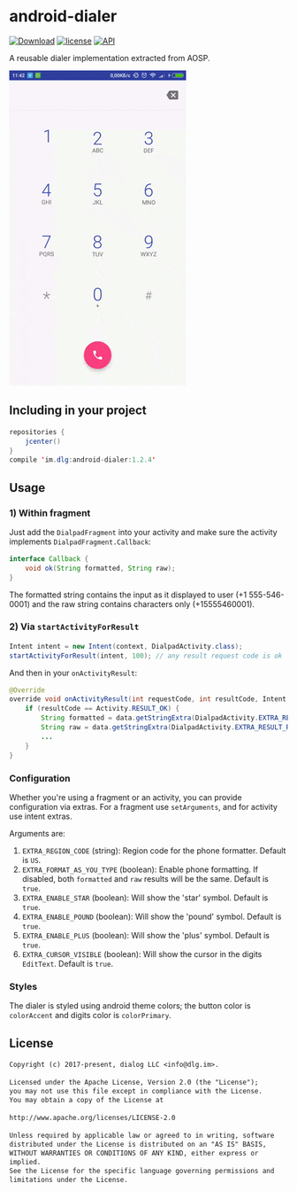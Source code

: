 # android-dialer

[![Download](https://api.bintray.com/packages/dialog/maven/im.dlg%3Aandroid-dialer/images/download.svg)](https://bintray.com/dialog/maven/im.dlg%3Aandroid-dialer/_latestVersion)
[![license](https://img.shields.io/github/license/dialogs/android-dialer.svg)](LICENSE)
[![API](https://img.shields.io/badge/API-15%2B-brightgreen.svg?style=flat)](https://android-arsenal.com/api?level=15)

A reusable dialer implementation extracted from AOSP.

![Demo](demo.gif?raw=true)

## Including in your project

```java
repositories {
    jcenter()
}
compile 'im.dlg:android-dialer:1.2.4'
```

## Usage

### 1) Within fragment

Just add the `DialpadFragment` into your activity and make sure the activity implements
`DialpadFragment.Callback`:

```java
interface Callback {
    void ok(String formatted, String raw);
}
```

The formatted string contains the input as it displayed to user (+1 555-546-0001) and the raw
string contains characters only (+15555460001).


### 2) Via `startActivityForResult`

```java
Intent intent = new Intent(context, DialpadActivity.class);
startActivityForResult(intent, 100); // any result request code is ok
```

And then in your `onActivityResult`:

```java
@Override
override void onActivityResult(int requestCode, int resultCode, Intent data) {
    if (resultCode == Activity.RESULT_OK) {
        String formatted = data.getStringExtra(DialpadActivity.EXTRA_RESULT_FORMATTED);
        String raw = data.getStringExtra(DialpadActivity.EXTRA_RESULT_RAW);
        ...
    }
}
```

### Configuration

Whether you're using a fragment or an activity, you can provide configuration via extras.
For a fragment use `setArguments`, and for activity use intent extras.

Arguments are:

1) `EXTRA_REGION_CODE` (string): Region code for the phone formatter. Default is `US`.
2) `EXTRA_FORMAT_AS_YOU_TYPE` (boolean): Enable phone formatting. If disabled, both `formatted` and
`raw` results will be the same. Default is `true`.
3) `EXTRA_ENABLE_STAR` (boolean): Will show the 'star' symbol. Default is `true`.
4) `EXTRA_ENABLE_POUND` (boolean): Will show the 'pound' symbol. Default is `true`.
5) `EXTRA_ENABLE_PLUS` (boolean): Will show the 'plus' symbol. Default is `true`.
6) `EXTRA_CURSOR_VISIBLE` (boolean): Will show the cursor in the digits `EditText`. Default is `true`.

### Styles

The dialer is styled using android theme colors; the button color is `colorAccent` and digits color is `colorPrimary`.

## License

```
Copyright (c) 2017-present, dialog LLC <info@dlg.im>.

Licensed under the Apache License, Version 2.0 (the "License");
you may not use this file except in compliance with the License.
You may obtain a copy of the License at

http://www.apache.org/licenses/LICENSE-2.0

Unless required by applicable law or agreed to in writing, software
distributed under the License is distributed on an "AS IS" BASIS,
WITHOUT WARRANTIES OR CONDITIONS OF ANY KIND, either express or implied.
See the License for the specific language governing permissions and
limitations under the License.
```
